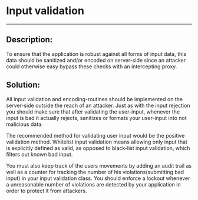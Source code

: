 # Input validation
-------

## Description:

To ensure that the application is robust against all forms of input data, this data should
be sanitized and/or encoded on server-side since an attacker could otherwise easy bypass
these checks with an intercepting proxy.

## Solution:

All input validation and encoding-routines should be implemented on the server-side
outside the reach of an attacker. Just as with the input rejection you should make sure that
after validating the user-input, whenever the input is bad it actually rejects, sanitizes
or formats your user-input into not malicious data.

The recommended method for validating user input would be the positive validation method.
Whitelist input validation means allowing only input that is explicitly defined as valid,
as opposed to black-list input validation, which filters out known bad input.

You must also keep track of the users movements by adding an audit trail as well as a
counter for tracking the number of his violations(submitting bad input) in your input
validation class. You should enforce a lockout whenever a unreasonable number of
violations are detected by your application in order to protect it from attackers.


